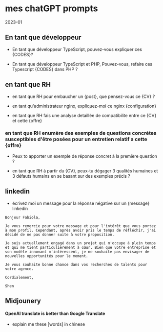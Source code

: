 mes chatGPT prompts
===================

2023-01

## En tant que développeur

- En tant que développeur TypeScript, pouvez-vous expliquer ces {CODES}?

- En tant que développeur TypeScript et PHP, Pouvez-vous, refaire ces Typescript {CODES} dans PHP ? 


## en tant que RH

- en tant que RH pour embaucher un {post}, que pensez-vous ce {CV} ?

- en tant qu'administrateur nginx, expliquez-moi ce nginx {configuration}

- en tant que RH fais une analyse detaillée de compatibilite entre ce {CV} et cette {offre}

### en tant que RH enumère des exemples de questions concrètes susceptibles d'être posées pour un entretien relatif a cette {offre}

- Peux to apporter un exemple de réponse concret à la première question ? 

- en tant que RH à partir du {CV}, peux-tu dégager 3 qualités humaines et 3 défauts humains en se basant sur des exemples précis ? 

## linkedin

- écrivez moi un message pour la réponse négative sur un {message} linkedin

```
Bonjour Fabiola,

Je vous remercie pour votre message et pour l'intérêt que vous portez à mon profil. Cependant, après avoir pris le temps de réfléchir, j'ai décidé de ne pas donner suite à votre proposition.

Je suis actuellement engagé dans un projet qui m'occupe à plein temps et qui me tient particulièrement à cœur. Bien que votre entreprise et son modèle innovant m'intéressent, je ne souhaite pas envisager de nouvelles opportunités pour le moment.

Je vous souhaite bonne chance dans vos recherches de talents pour votre agence.

Cordialement,

Shen
```

## Midjounery

#### OpenAI translate is better than Google Translate

- explain me these [words] in chinese 
